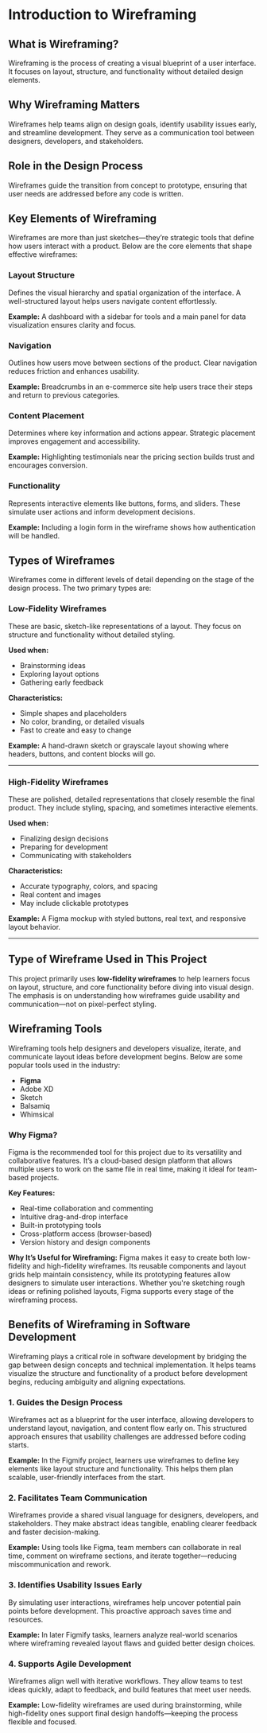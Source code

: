 # Introduction to Wireframing

## What is Wireframing?
Wireframing is the process of creating a visual blueprint of a user interface. It focuses on layout, structure, and functionality without detailed design elements.

## Why Wireframing Matters
Wireframes help teams align on design goals, identify usability issues early, and streamline development. They serve as a communication tool between designers, developers, and stakeholders.

## Role in the Design Process
Wireframes guide the transition from concept to prototype, ensuring that user needs are addressed before any code is written.
## Key Elements of Wireframing

Wireframes are more than just sketches—they’re strategic tools that define how users interact with a product. Below are the core elements that shape effective wireframes:

### Layout Structure
Defines the visual hierarchy and spatial organization of the interface. A well-structured layout helps users navigate content effortlessly.

**Example:** A dashboard with a sidebar for tools and a main panel for data visualization ensures clarity and focus.

### Navigation
Outlines how users move between sections of the product. Clear navigation reduces friction and enhances usability.

**Example:** Breadcrumbs in an e-commerce site help users trace their steps and return to previous categories.

### Content Placement
Determines where key information and actions appear. Strategic placement improves engagement and accessibility.

**Example:** Highlighting testimonials near the pricing section builds trust and encourages conversion.

### Functionality
Represents interactive elements like buttons, forms, and sliders. These simulate user actions and inform development decisions.

**Example:** Including a login form in the wireframe shows how authentication will be handled.
## Types of Wireframes

Wireframes come in different levels of detail depending on the stage of the design process. The two primary types are:

### Low-Fidelity Wireframes
These are basic, sketch-like representations of a layout. They focus on structure and functionality without detailed styling.

**Used when:**  
- Brainstorming ideas  
- Exploring layout options  
- Gathering early feedback  

**Characteristics:**  
- Simple shapes and placeholders  
- No color, branding, or detailed visuals  
- Fast to create and easy to change  

**Example:** A hand-drawn sketch or grayscale layout showing where headers, buttons, and content blocks will go.

---

### High-Fidelity Wireframes
These are polished, detailed representations that closely resemble the final product. They include styling, spacing, and sometimes interactive elements.

**Used when:**  
- Finalizing design decisions  
- Preparing for development  
- Communicating with stakeholders  

**Characteristics:**  
- Accurate typography, colors, and spacing  
- Real content and images  
- May include clickable prototypes  

**Example:** A Figma mockup with styled buttons, real text, and responsive layout behavior.

---

## Type of Wireframe Used in This Project

This project primarily uses **low-fidelity wireframes** to help learners focus on layout, structure, and core functionality before diving into visual design. The emphasis is on understanding how wireframes guide usability and communication—not on pixel-perfect styling.
## Wireframing Tools

Wireframing tools help designers and developers visualize, iterate, and communicate layout ideas before development begins. Below are some popular tools used in the industry:

- **Figma**
- Adobe XD
- Sketch
- Balsamiq
- Whimsical

### Why Figma?

Figma is the recommended tool for this project due to its versatility and collaborative features. It’s a cloud-based design platform that allows multiple users to work on the same file in real time, making it ideal for team-based projects.

**Key Features:**
- Real-time collaboration and commenting
- Intuitive drag-and-drop interface
- Built-in prototyping tools
- Cross-platform access (browser-based)
- Version history and design components

**Why It’s Useful for Wireframing:**
Figma makes it easy to create both low-fidelity and high-fidelity wireframes. Its reusable components and layout grids help maintain consistency, while its prototyping features allow designers to simulate user interactions. Whether you're sketching rough ideas or refining polished layouts, Figma supports every stage of the wireframing process.
## Benefits of Wireframing in Software Development

Wireframing plays a critical role in software development by bridging the gap between design concepts and technical implementation. It helps teams visualize the structure and functionality of a product before development begins, reducing ambiguity and aligning expectations.

### 1. Guides the Design Process
Wireframes act as a blueprint for the user interface, allowing developers to understand layout, navigation, and content flow early on. This structured approach ensures that usability challenges are addressed before coding starts.

**Example:** In the Figmify project, learners use wireframes to define key elements like layout structure and functionality. This helps them plan scalable, user-friendly interfaces from the start.

### 2. Facilitates Team Communication
Wireframes provide a shared visual language for designers, developers, and stakeholders. They make abstract ideas tangible, enabling clearer feedback and faster decision-making.

**Example:** Using tools like Figma, team members can collaborate in real time, comment on wireframe sections, and iterate together—reducing miscommunication and rework.

### 3. Identifies Usability Issues Early
By simulating user interactions, wireframes help uncover potential pain points before development. This proactive approach saves time and resources.

**Example:** In later Figmify tasks, learners analyze real-world scenarios where wireframing revealed layout flaws and guided better design choices.

### 4. Supports Agile Development
Wireframes align well with iterative workflows. They allow teams to test ideas quickly, adapt to feedback, and build features that meet user needs.

**Example:** Low-fidelity wireframes are used during brainstorming, while high-fidelity ones support final design handoffs—keeping the process flexible and focused.



